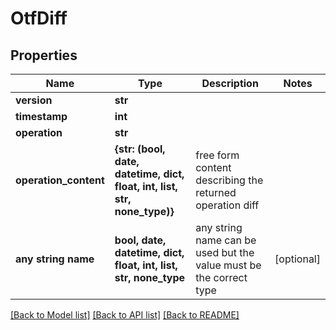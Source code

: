# OtfDiff


## Properties
Name | Type | Description | Notes
------------ | ------------- | ------------- | -------------
**version** | **str** |  | 
**timestamp** | **int** |  | 
**operation** | **str** |  | 
**operation_content** | **{str: (bool, date, datetime, dict, float, int, list, str, none_type)}** | free form content describing the returned operation diff | 
**any string name** | **bool, date, datetime, dict, float, int, list, str, none_type** | any string name can be used but the value must be the correct type | [optional]

[[Back to Model list]](../README.md#documentation-for-models) [[Back to API list]](../README.md#documentation-for-api-endpoints) [[Back to README]](../README.md)


